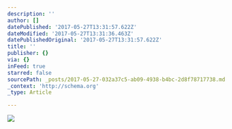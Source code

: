 ```yaml
---
description: ''
author: []
datePublished: '2017-05-27T13:31:57.622Z'
dateModified: '2017-05-27T13:31:36.463Z'
datePublishedOriginal: '2017-05-27T13:31:57.622Z'
title: ''
publisher: {}
via: {}
inFeed: true
starred: false
sourcePath: _posts/2017-05-27-032a37c5-ab09-4938-b4bc-2d8f78717738.md
_context: 'http://schema.org'
_type: Article

---
```

![](https://the-grid-user-content.s3-us-west-2.amazonaws.com/26e2615c-d547-4227-8ccb-db49f51d311c.jpg)